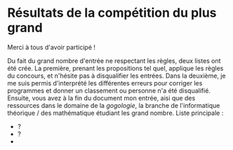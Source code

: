 # Résultats de la compétition du plus grand

Merci à tous d'avoir participé !

Du fait du grand nombre d'entrée ne respectant les règles, deux listes ont été crée.
La première, prenant les propositions tel quel, applique les règles du concours, et n'hésite pas à disqualifier les entrées.
Dans la deuxième, je me suis permis d'interprété les différentes erreurs pour corriger les programmes et donner un classement ou personne n'a été disqualifié.
Ensuite, vous avez à la fin du document mon entrée, aisi que des ressources dans le domaine de la *gogologie*, la branche de l'informatique théorique / des mathématique étudiant les grand nombre.
Liste principale :
- ?
- ?
- 
<!--stackedit_data:
eyJoaXN0b3J5IjpbLTc3NjcyOTA2OCwtMTY2MTEwOTM2NywxOD
gwNTAyNDI5XX0=
-->